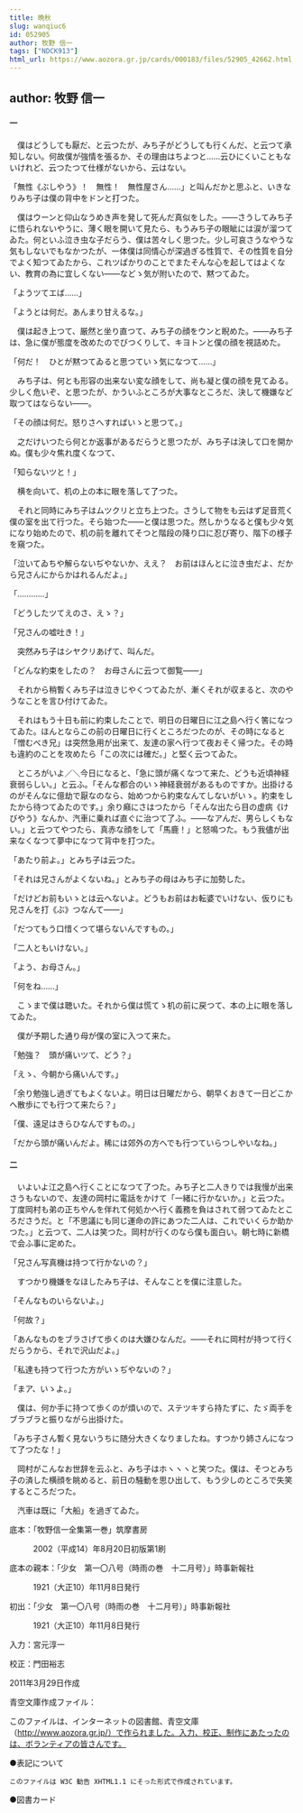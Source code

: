 ```yaml
---
title: 晩秋
slug: wanqiuc6
id: 052905
author: 牧野 信一
tags: ["NDCK913"]
html_url: https://www.aozora.gr.jp/cards/000183/files/52905_42662.html
---
```


## author: 牧野 信一

#### 一




　僕はどうしても厭だ、と云つたが、みち子がどうしても行くんだ、と云つて承知しない。何故僕が強情を張るか、その理由はちよつと……云ひにくいこともないけれど、云つたつて仕様がないから、云はない。

「無性《ぶしやう》！　無性！　無性屋さん……」と叫んだかと思ふと、いきなりみち子は僕の背中をドンと打つた。

　僕はウーンと仰山なうめき声を発して死んだ真似をした。――さうしてみち子に悟られないやうに、薄く眼を開いて見たら、もうみち子の眼眦には涙が溜つてゐた。何といふ泣き虫な子だらう、僕は苦々しく思つた。少し可哀さうなやうな気もしないでもなかつたが、一体僕は同情心が深過ぎる性質で、その性質を自分でよく知つてゐたから、これツぱかりのことでまたそんな心を起してはよくない、教育の為に宜しくない――などゝ気が附いたので、黙つてゐた。

「ようツてエば……」

「ようとは何だ。あんまり甘えるな。」

　僕は起き上つて、厳然と坐り直つて、みち子の顔をウンと睨めた。――みち子は、急に僕が態度を改めたのでびつくりして、キヨトンと僕の顔を視詰めた。

「何だ！　ひとが黙つてゐると思つていゝ気になつて……」

　みち子は、何とも形容の出来ない変な顔をして、尚も凝と僕の顔を見てゐる。少しく危いぞ、と思つたが、かういふところが大事なところだ、決して機嫌など取つてはならない――。

「その顔は何だ。怒りさへすればいゝと思つて。」

　之だけいつたら何とか返事があるだらうと思つたが、みち子は決して口を開かぬ。僕も少々焦れ度くなつて、

「知らないツと！」

　横を向いて、机の上の本に眼を落して了つた。

　それと同時にみち子はムツクリと立ち上つた。さうして物をも云はず足音荒く僕の室を出て行つた。そら始つた――と僕は思つた。然しかうなると僕も少々気になり始めたので、机の前を離れてそつと階段の降り口に忍び寄り、階下の様子を窺つた。

「泣いてゐちや解らないぢやないか、ええ？　お前はほんとに泣き虫だよ、だから兄さんにからかはれるんだよ。」

「…………」

「どうしたツてえのさ、えゝ？」

「兄さんの嘘吐き！」

　突然みち子はシヤクリあげて、叫んだ。

「どんな約束をしたの？　お母さんに云つて御覧――」

　それから稍暫くみち子は泣きじやくつてゐたが、漸くそれが収まると、次のやうなことを言ひ付けてゐた。

　それはもう十日も前に約束したことで、明日の日曜日に江之島へ行く筈になつてゐた。ほんとならこの前の日曜日に行くところだつたのが、その時になると「憎むべき兄」は突然急用が出来て、友達の家へ行つて夜おそく帰つた。その時も違約のことを攻めたら「この次には確だ。」と堅く云つてゐた。

　ところがいよ／＼今日になると、「急に頭が痛くなつて来た、どうも近頃神経衰弱らしい。」と云ふ。「そんな都合のいゝ神経衰弱があるものですか。出掛けるのがそんなに億劫で厭なのなら、始めつから約束なんてしないがいゝ。約束をしたから待つてゐたのです。」余り癪にさはつたから「そんな出たら目の虚病《けびやう》なんか、汽車に乗れば直ぐに治つて了ふ。――なアんだ、男らしくもない。」と云つてやつたら、真赤な顔をして「馬鹿！」と怒鳴つた。もう我儘が出来なくなつて夢中になつて背中を打つた。

「あたり前よ。」とみち子は云つた。

「それは兄さんがよくないね。」とみち子の母はみち子に加勢した。

「だけどお前もいゝとは云へないよ。どうもお前はお転婆でいけない、仮りにも兄さんを打《ぶ》つなんて――」

「だつてもう口惜くつて堪らないんですもの。」

「二人ともいけない。」

「よう、お母さん。」

「何をね……」

　こゝまで僕は聴いた。それから僕は慌てゝ机の前に戻つて、本の上に眼を落してゐた。

　僕が予期した通り母が僕の室に入つて来た。

「勉強？　頭が痛いツて、どう？」

「えゝ、今朝から痛いんです。」

「余り勉強し過ぎてもよくないよ。明日は日曜だから、朝早くおきて一日どこかへ散歩にでも行つて来たら？」

「僕、遠足はきらひなんですもの。」

「だから頭が痛いんだよ。稀には郊外の方へでも行つていらつしやいなね。」



#### 二




　いよいよ江之島へ行くことになつて了つた。みち子と二人きりでは我慢が出来さうもないので、友達の岡村に電話をかけて「一緒に行かないか。」と云つた。丁度岡村も弟の正ちやんを伴れて何処かへ行く義務を負はされて弱つてゐたところださうだ。と「不思議にも同じ運命の許にあつた二人は、これでいくらか助かつた。」と云つて、二人は笑つた。岡村が行くのなら僕も面白い。朝七時に新橋で会ふ事に定めた。

「兄さん写真機は持つて行かないの？」

　すつかり機嫌をなほしたみち子は、そんなことを僕に注意した。

「そんなものいらないよ。」

「何故？」

「あんなものをブラさげて歩くのは大嫌ひなんだ。――それに岡村が持つて行くだらうから、それで沢山だよ。」

「私達も持つて行つた方がいゝぢやないの？」

「まア、いゝよ。」

　僕は、何か手に持つて歩くのが煩いので、ステツキすら持たずに、たゞ両手をブラブラと振りながら出掛けた。

「みち子さん暫く見ないうちに随分大きくなりましたね。すつかり姉さんになつて了つたな！」

　岡村がこんなお世辞を云ふと、みち子はホヽヽヽと笑つた。僕は、そつとみち子の済した横顔を眺めると、前日の騒動を思ひ出して、もう少しのところで失笑するところだつた。

　汽車は既に「大船」を過ぎてゐた。













底本：「牧野信一全集第一巻」筑摩書房

　　　2002（平成14）年8月20日初版第1刷

底本の親本：「少女　第一〇八号（時雨の巻　十二月号）」時事新報社

　　　1921（大正10）年11月8日発行

初出：「少女　第一〇八号（時雨の巻　十二月号）」時事新報社

　　　1921（大正10）年11月8日発行

入力：宮元淳一

校正：門田裕志

2011年3月29日作成

青空文庫作成ファイル：

このファイルは、インターネットの図書館、青空文庫（http://www.aozora.gr.jp/）で作られました。入力、校正、制作にあたったのは、ボランティアの皆さんです。











●表記について


	このファイルは W3C 勧告 XHTML1.1 にそった形式で作成されています。







●図書カード